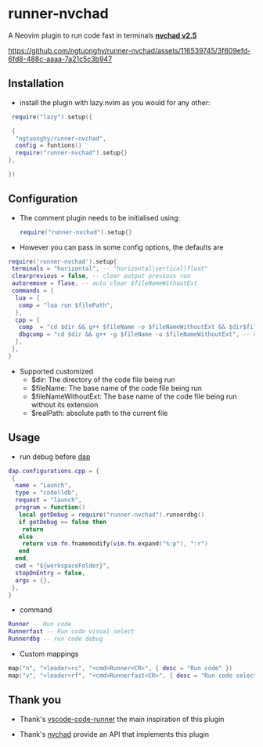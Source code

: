 # runner-nvchad

A Neovim plugin to run code fast in terminals [**nvchad v2.5**](https://github.com/NvChad/NvChad)

https://github.com/ngtuonghy/runner-nvchad/assets/116539745/3f609efd-6fd8-488c-aaaa-7a21c5c3b947

## Installation

- install the plugin with lazy.nvim as you would for any other:

```lua
 require("lazy").setup({

 {
  "ngtuonghy/runner-nvchad",
  config = funtions()
  require("runner-nvchad").setup{}
},

})
```

## Configuration

- The comment plugin needs to be initialised using:

  ```lua
  require("runner-nvchad").setup{}
  ```

- However you can pass in some config options, the defaults are

```lua
require('runner-nvchad').setup{
 terminals = "horizontal", -- "horizontal|vertical|float"
 clearprevious = false, -- clear output previous run
 autoremove = flase, -- auto clear $fileNameWithoutExt
 commands = {
  lua = {
   comp = "lua run $filePath",
  },
  cpp = {
   comp  = "cd $dir && g++ $fileName -o $fileNameWithoutExt && $dir$fileNameWithoutExt", --default
   dbgcomp = "cd $dir && g++ -g $fileName -o $fileNameWithoutExt", -- default
  },
 },
}
```

- Supported customized
  - $dir: The directory of the code file being run
  - $fileName: The base name of the code file being run
  - $fileNameWithoutExt: The base name of the code file being run without its extension
  - $realPath: absolute path to the current file

## Usage

- run debug before [dap](https://github.com/mfussenegger/nvim-dap/wiki/Debug-Adapter-installation)

```lua
dap.configurations.cpp = {
 {
  name = "Launch",
  type = "codelldb",
  request = "launch",
  program = function()
   local getDebug = require("runner-nvchad").runnerdbg()
   if getDebug == false then
    return
   else
    return vim.fn.fnamemodify(vim.fn.expand("%:p"), ":r")
   end
  end,
  cwd = "${workspaceFolder}",
  stopOnEntry = false,
  args = {},
 },
}
```

- command

```lua
Runner -- Run code
Runnerfast -- Run code visual select
Runnerdbg -- run code debug
```

- Custom mappings

```lua
map("n", "<leader>rc", "<cmd>Runner<CR>", { desc = "Run code" })
map("v", "<leader>rf", "<cmd>Runnerfast<CR>", { desc = "Run code select" })
```

## Thank you

- Thank's [vscode-code-runner](https://github.com/formulahendry/vscode-code-runner) the main inspiration of this plugin

- Thank's [nvchad](https://github.com/NvChad/NvChad) provide an API that implements this plugin
